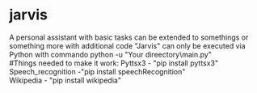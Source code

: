 # jarvis  
A personal assistant with basic tasks can be extended to somethings or something more with additional code "Jarvis" can only be executed via Python with commando python -u "Your direectory\main.py"  
#Things needed to make it work: 
Pyttsx3 - "pip install pyttsx3"  
Speech_recognition -"pip install speechRecognition"   
Wikipedia - "pip install wikipedia"  
